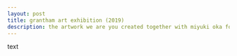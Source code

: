 ```yaml
---
layout: post
title: grantham art exhibition (2019)
description: the artwork we are you created together with miyuki oka for the grantham art prize in 2018 displayed at imperial college london
---
```


text
